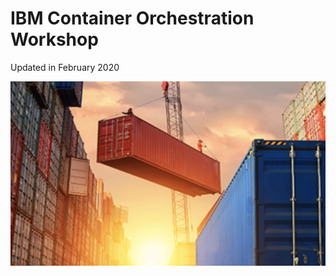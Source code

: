 
# IBM Container Orchestration Workshop

Updated in February 2020

![img](images/image-20181018184328603.png)



